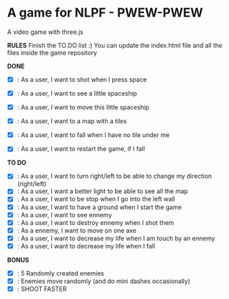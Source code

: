 A game for NLPF - PWEW-PWEW
===========================

A video game with three.js

**RULES**
Finish the TO DO list :)
You can update the index.html file and all the files inside the game repository

**DONE**

- [X] : As a user, I want to shot when I press space
- [X] : As a user, I want to see a little spaceship
- [X] : As a user, I want to move this little spaceship
- [X] : As a user, I want to a map with a tiles
- [X] : As a user, I want to fall when I have no tile under me
- [X] : As a user, I want to restart the game, if I fall


**TO DO**

- [X] : As a user, I want to turn right/left to be able to change my direction (right/left)
- [X] : As a user, I want a better light to be able to see all the map
- [X] : As a user, I want to be stop when I go into the left wall
- [X] : As a user, I want to have a ground when I start the game
- [X] : As a user, I want to see ennemy
- [X] : As a user, I want to destroy ennemy when I shot them
- [X] : As a ennemy, I want to move on one axe
- [X] : As a user, I want to decrease my life when I am touch by an ennemy
- [X] : As a user, I want to decrease my life when I fall 

**BONUS**

- [X] : 5 Randomly created enemies
- [X] : Enemies move randomly (and do mini dashes occasionally)
- [X] : SHOOT FASTER
